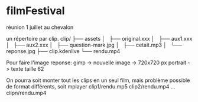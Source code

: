 # filmFestival
réunion 1 juillet au chevalon


un répertoire par clip.
clip/
├── assets
│   ├── original.xxx
│   ├── aux1.xxx
│   ├── aux2.xxx
│   ├── question-mark.jpg
│   ├── cetait.mp3
│   └── reponse.jpg
├── clip.kdenlive
└── rendu.mp4

Pour faire l'image reponse:
gimp -> nouvelle image -> 720x720 px portrait -> texte taille 62

On pourra 
soit monter tout les clips en un seul film, mais problème possible de format différents, 
soit mplayer clip1/rendu.mp5 clip2/rendu.mp4 ... clipn/rendu.mp4
